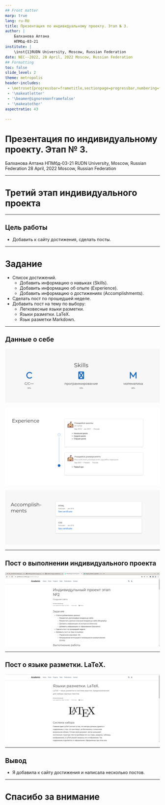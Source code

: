 ```yaml
---
## Front matter
marp: true
lang: ru-RU
title: Презентация по индивидуальному проекту. Этап № 3.
author: |
	Балханова Алтана 
	НПМбд-03-21
institute: |
	\inst{1}RUDN University, Moscow, Russian Federation
date: NEC--2022, 28 April, 2022 Moscow, Russian Federation
## Formatting
toc: false
slide_level: 2
theme: metropolis
header-includes: 
 - \metroset{progressbar=frametitle,sectionpage=progressbar,numbering=fraction}
 - '\makeatletter'
 - '\beamer@ignorenonframefalse'
 - '\makeatother'
aspectratio: 43

---
```


# Презентация по индивидуальному проекту. Этап № 3.
Балханова Алтана 
НПМбд-03-21
RUDN University, Moscow, Russian Federation
28 April, 2022 Moscow, Russian Federation

---
# Третий этап индивидуального проекта

---

## Цель работы

- Добавить к сайту достижения, сделать посты.

---

# Задание

- Список достижений.
	- Добавить информацию о навыках (Skills).
	- Добавить информацию об опыте (Experience).
	- Добавить информацию о достижениях (Accomplishments).
- Сделать пост по прошедшей неделе.
- Добавить пост на тему по выбору:
	- Легковесные языки разметки.
	- Языки разметки. LaTeX.
	- Язык разметки Markdown.

---

## Данные о себе

![Навыки](image/Screenshot_6.png)
	
![Опыт](image/Screenshot_7.png)

![Достижения](image/Screenshot_8.png)

---

## Пост о выполнении индивидуального проекта

![Пост о выполнении индивидуального проекта](image/Screenshot_5.png)

---

## Пост о языке разметки. LaTeX.

![Пост о языке разметки. LaTeX.](image/Screenshot_4.png)

---
## Вывод

- Я добавила к сайту достижения и написала несколько постов.

---
  # Спасибо за внимание

